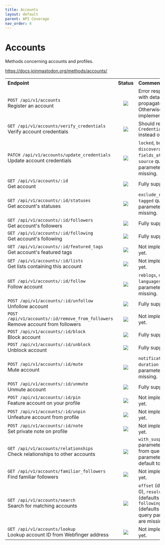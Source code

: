 ```yaml
---
title: Accounts
layout: default
parent: API Coverage
nav_order: 4
---
```


# Accounts

Methods concerning accounts and profiles.

<a href="https://docs.joinmastodon.org/methods/accounts/" target="_blank">https://docs.joinmastodon.org/methods/accounts/</a>

<table style="width:100%;table-layout:fixed;">
  <tr>
    <th style="width:45%;text-align:left;">Endpoint</th>
    <th style="width:10%;text-align:center;">Status</th>
    <th style="width:45%;text-align:left;">Comments</th>
  </tr>
  <tr>
    <td style="width:45%;text-align:left;"><code>POST /api/v1/accounts</code><br>Register an account</td>
    <td style="width:10%;text-align:center;"><img src="/assets/orange16.png"></td>
    <td style="width:45%;text-align:left;">Error response with details not propagated. Otherwise, fully implemented.</td>
  </tr>
  <tr>
    <td style="width:45%;text-align:left;"><code>GET /api/v1/accounts/verify_credentials</code><br>Verify account credentials</td>
    <td style="width:10%;text-align:center;"><img src="/assets/orange16.png"></td>
    <td style="width:45%;text-align:left;">Should return <code>CredentialAccount</code> instead of <code>Account</code>.</td>
  </tr>
  <tr>
    <td style="width:45%;text-align:left;"><code>PATCH /api/v1/accounts/update_credentials</code><br>Update account credentials</td>
    <td style="width:10%;text-align:center;"><img src="/assets/orange16.png"></td>
    <td style="width:45%;text-align:left;"><code>locked</code>, <code>bot</code>, <code>discoverable</code>, <code>fields_attributes</code>, <code>source</code> query parameters are missing.</td>
  </tr>
  <tr>
    <td style="width:45%;text-align:left;"><code>GET /api/v1/accounts/:id</code><br>Get account</td>
    <td style="width:10%;text-align:center;"><img src="/assets/green16.png"></td>
    <td style="width:45%;text-align:left;">Fully supported.</td>
  </tr>
  <tr>
    <td style="width:45%;text-align:left;"><code>GET /api/v1/accounts/:id/statuses</code><br>Get account's statuses</td>
    <td style="width:10%;text-align:center;"><img src="/assets/orange16.png"></td>
    <td style="width:45%;text-align:left;"><code>exclude_reblogs</code>, <code>tagged</code> query parameters are missing.</td>
  </tr>
  <tr>
    <td style="width:45%;text-align:left;"><code>GET /api/v1/accounts/:id/followers</code><br>Get account's followers</td>
    <td style="width:10%;text-align:center;"><img src="/assets/green16.png"></td>
    <td style="width:45%;text-align:left;">Fully supported.</td>
  </tr>
  <tr>
    <td style="width:45%;text-align:left;"><code>GET /api/v1/accounts/:id/following</code><br>Get account's following</td>
    <td style="width:10%;text-align:center;"><img src="/assets/green16.png"></td>
    <td style="width:45%;text-align:left;">Fully supported.</td>
  </tr>
  <tr>
    <td style="width:45%;text-align:left;"><code>GET /api/v1/accounts/:id/featured_tags</code><br>Get account's featured tags</td>
    <td style="width:10%;text-align:center;"><img src="/assets/red16.png"></td>
    <td style="width:45%;text-align:left;">Not implemented yet.</td>
  </tr>
  <tr>
    <td style="width:45%;text-align:left;"><code>GET /api/v1/accounts/:id/lists</code><br>Get lists containing this account</td>
    <td style="width:10%;text-align:center;"><img src="/assets/red16.png"></td>
    <td style="width:45%;text-align:left;">Not implemented yet.</td>
  </tr>
  <tr>
    <td style="width:45%;text-align:left;"><code>GET /api/v1/accounts/:id/follow</code><br>Follow account</td>
    <td style="width:10%;text-align:center;"><img src="/assets/orange16.png"></td>
    <td style="width:45%;text-align:left;"><code>reblogs</code>, <code>notify</code>, <code>languages</code> query parameters are missing.</td>
  </tr>
  <tr>
    <td style="width:45%;text-align:left;"><code>POST /api/v1/accounts/:id/unfollow</code><br>Unfollow account</td>
    <td style="width:10%;text-align:center;"><img src="/assets/green16.png"></td>
    <td style="width:45%;text-align:left;">Fully supported.</td>
  </tr>
  <tr>
    <td style="width:45%;text-align:left;"><code>POST /api/v1/accounts/:id/remove_from_followers</code><br>Remove account from followers</td>
    <td style="width:10%;text-align:center;"><img src="/assets/red16.png"></td>
    <td style="width:45%;text-align:left;">Not implemented yet.</td>
  </tr>
  <tr>
    <td style="width:45%;text-align:left;"><code>POST /api/v1/accounts/:id/block</code><br>Block account</td>
    <td style="width:10%;text-align:center;"><img src="/assets/green16.png"></td>
    <td style="width:45%;text-align:left;">Fully supported.</td>
  </tr>
  <tr>
    <td style="width:45%;text-align:left;"><code>POST /api/v1/accounts/:id/unblock</code><br>Unblock account</td>
    <td style="width:10%;text-align:center;"><img src="/assets/green16.png"></td>
    <td style="width:45%;text-align:left;">Fully supported.</td>
  </tr>
  <tr>
    <td style="width:45%;text-align:left;"><code>POST /api/v1/accounts/:id/mute</code><br>Mute account</td>
    <td style="width:10%;text-align:center;"><img src="/assets/orange16.png"></td>
    <td style="width:45%;text-align:left;"><code>notifications</code>, <code>duration</code> form data parameters are missing.</td>
  </tr>
  <tr>
    <td style="width:45%;text-align:left;"><code>POST /api/v1/accounts/:id/unmute</code><br>Unmute account</td>
    <td style="width:10%;text-align:center;"><img src="/assets/green16.png"></td>
    <td style="width:45%;text-align:left;">Fully supported.</td>
  </tr>
  <tr>
    <td style="width:45%;text-align:left;"><code>POST /api/v1/accounts/:id/pin</code><br>Feature account on your profile</td>
    <td style="width:10%;text-align:center;"><img src="/assets/red16.png"></td>
    <td style="width:45%;text-align:left;">Not implemented yet.</td>
  </tr>
  <tr>
    <td style="width:45%;text-align:left;"><code>POST /api/v1/accounts/:id/unpin</code><br>Unfeature account from profile</td>
    <td style="width:10%;text-align:center;"><img src="/assets/red16.png"></td>
    <td style="width:45%;text-align:left;">Not implemented yet.</td>
  </tr>
  <tr>
    <td style="width:45%;text-align:left;"><code>POST /api/v1/accounts/:id/note</code><br>Set private note on profile</td>
    <td style="width:10%;text-align:center;"><img src="/assets/red16.png"></td>
    <td style="width:45%;text-align:left;">Not implemented yet.</td>
  </tr>
  <tr>
    <td style="width:45%;text-align:left;"><code>GET /api/v1/accounts/relationships</code><br>Check relationships to other accounts</td>
    <td style="width:10%;text-align:center;"><img src="/assets/orange16.png"></td>
    <td style="width:45%;text-align:left;"><code>with_suspended</code> parameter missing from query parameters. Will default to false.</td>
  </tr>
  <tr>
    <td style="width:45%;text-align:left;"><code>GET /api/v1/accounts/familiar_followers</code><br>Find familiar followers</td>
    <td style="width:10%;text-align:center;"><img src="/assets/red16.png"></td>
    <td style="width:45%;text-align:left;">Not implemented yet.</td>
  </tr>
  <tr>
    <td style="width:45%;text-align:left;"><code>GET /api/v1/accounts/search</code><br>Search for matching accounts</td>
    <td style="width:10%;text-align:center;"><img src="/assets/orange16.png"></td>
    <td style="width:45%;text-align:left;"><code>offset</code> (defaults to 0), <code>resolve</code> (defaults to false), <code>following</code> (defaults to false) query parameters are missing.</td>
  </tr>
  <tr>
    <td style="width:45%;text-align:left;"><code>GET /api/v1/accounts/lookup</code><br>Lookup account ID from Webfinger address</td>
    <td style="width:10%;text-align:center;"><img src="/assets/red16.png"></td>
    <td style="width:45%;text-align:left;">Not implemented yet.</td>
  </tr>
</table>
